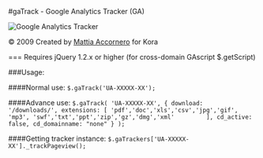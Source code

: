 #gaTrack - Google Analytics Tracker (GA)

![Google Analytics Tracker](http://macco.me/res/data/imgs/plugin_gatrack.jpg "Google Analytics Tracker")

© 2009 Created by [Mattia Accornero](http://macco.me/ "Personal website") for Kora

===
Requires jQuery 1.2.x or higher (for cross-domain GAscript $.getScript)


###Usage:

####Normal use:
`$.gaTrack('UA-XXXXX-XX');`

####Advance use:
`$.gaTrack(
		'UA-XXXXX-XX',
		{
			download:	'/downloads/',
			extensions:	[
				'pdf','doc','xls','csv','jpg','gif', 'mp3', 'swf','txt','ppt','zip','gz','dmg','xml'		
			],
			cd_active: false,
			cd_domainname: "none"
		}
);`

####Getting tracker instance:
`$.gaTrackers['UA-XXXXX-XX']._trackPageview();`

